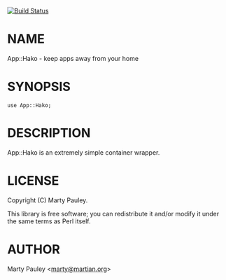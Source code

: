 [![Build Status](https://travis-ci.org/maokt/hako.svg?branch=master)](https://travis-ci.org/maokt/hako)
# NAME

App::Hako - keep apps away from your home

# SYNOPSIS

    use App::Hako;

# DESCRIPTION

App::Hako is an extremely simple container wrapper.

# LICENSE

Copyright (C) Marty Pauley.

This library is free software; you can redistribute it and/or modify
it under the same terms as Perl itself.

# AUTHOR

Marty Pauley &lt;marty@martian.org>
